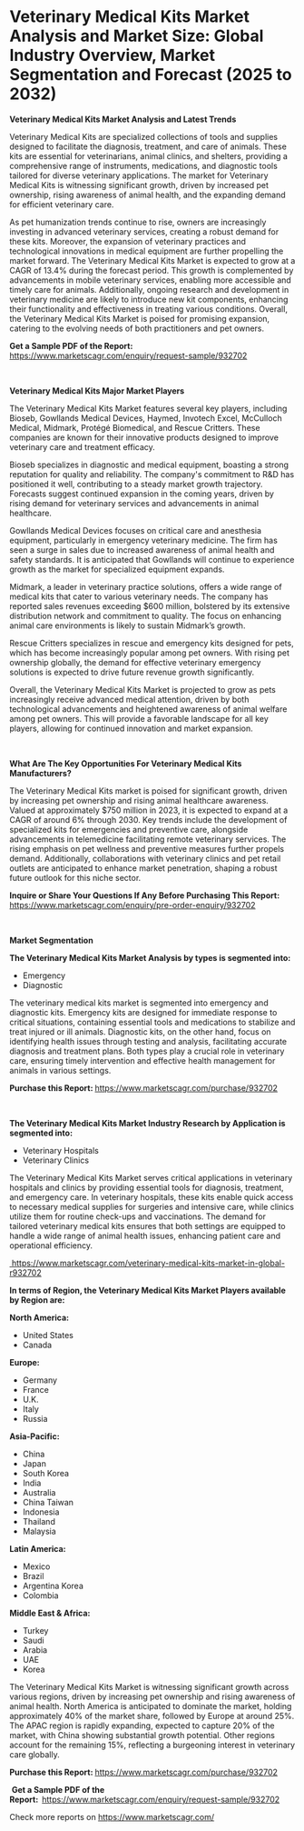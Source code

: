 <p><h1>Veterinary Medical Kits Market Analysis and Market Size: Global Industry Overview, Market Segmentation and Forecast (2025 to 2032)</h1></p><p><strong>Veterinary Medical Kits Market Analysis and Latest Trends</strong></p>
<p><p>Veterinary Medical Kits are specialized collections of tools and supplies designed to facilitate the diagnosis, treatment, and care of animals. These kits are essential for veterinarians, animal clinics, and shelters, providing a comprehensive range of instruments, medications, and diagnostic tools tailored for diverse veterinary applications. The market for Veterinary Medical Kits is witnessing significant growth, driven by increased pet ownership, rising awareness of animal health, and the expanding demand for efficient veterinary care. </p><p>As pet humanization trends continue to rise, owners are increasingly investing in advanced veterinary services, creating a robust demand for these kits. Moreover, the expansion of veterinary practices and technological innovations in medical equipment are further propelling the market forward. The Veterinary Medical Kits Market is expected to grow at a CAGR of 13.4% during the forecast period. This growth is complemented by advancements in mobile veterinary services, enabling more accessible and timely care for animals. Additionally, ongoing research and development in veterinary medicine are likely to introduce new kit components, enhancing their functionality and effectiveness in treating various conditions. Overall, the Veterinary Medical Kits Market is poised for promising expansion, catering to the evolving needs of both practitioners and pet owners.</p></p>
<p><strong>Get a Sample PDF of the Report:&nbsp;</strong> <a href="https://www.marketscagr.com/enquiry/request-sample/932702?utm_campaign=3131&utm_medium=2&utm_source=Github&utm_content=ia&utm_term=21032025&utm_id=veterinary-medical-kits">https://www.marketscagr.com/enquiry/request-sample/932702</a></p>
<p>&nbsp;</p>
<p><strong>Veterinary Medical Kits Major Market Players</strong></p>
<p><p>The Veterinary Medical Kits Market features several key players, including Bioseb, Gowllands Medical Devices, Haymed, Invotech Excel, McCulloch Medical, Midmark, Protégé Biomedical, and Rescue Critters. These companies are known for their innovative products designed to improve veterinary care and treatment efficacy.</p><p>Bioseb specializes in diagnostic and medical equipment, boasting a strong reputation for quality and reliability. The company's commitment to R&D has positioned it well, contributing to a steady market growth trajectory. Forecasts suggest continued expansion in the coming years, driven by rising demand for veterinary services and advancements in animal healthcare.</p><p>Gowllands Medical Devices focuses on critical care and anesthesia equipment, particularly in emergency veterinary medicine. The firm has seen a surge in sales due to increased awareness of animal health and safety standards. It is anticipated that Gowllands will continue to experience growth as the market for specialized equipment expands.</p><p>Midmark, a leader in veterinary practice solutions, offers a wide range of medical kits that cater to various veterinary needs. The company has reported sales revenues exceeding $600 million, bolstered by its extensive distribution network and commitment to quality. The focus on enhancing animal care environments is likely to sustain Midmark’s growth.</p><p>Rescue Critters specializes in rescue and emergency kits designed for pets, which has become increasingly popular among pet owners. With rising pet ownership globally, the demand for effective veterinary emergency solutions is expected to drive future revenue growth significantly.</p><p>Overall, the Veterinary Medical Kits Market is projected to grow as pets increasingly receive advanced medical attention, driven by both technological advancements and heightened awareness of animal welfare among pet owners. This will provide a favorable landscape for all key players, allowing for continued innovation and market expansion.</p></p>
<p>&nbsp;</p>
<p><strong>What Are The Key Opportunities For Veterinary Medical Kits Manufacturers?</strong></p>
<p><p>The Veterinary Medical Kits market is poised for significant growth, driven by increasing pet ownership and rising animal healthcare awareness. Valued at approximately $750 million in 2023, it is expected to expand at a CAGR of around 6% through 2030. Key trends include the development of specialized kits for emergencies and preventive care, alongside advancements in telemedicine facilitating remote veterinary services. The rising emphasis on pet wellness and preventive measures further propels demand. Additionally, collaborations with veterinary clinics and pet retail outlets are anticipated to enhance market penetration, shaping a robust future outlook for this niche sector.</p></p>
<p><strong>Inquire or Share Your Questions If Any Before Purchasing This Report:</strong> <a href="https://www.marketscagr.com/enquiry/pre-order-enquiry/932702?utm_campaign=3131&utm_medium=2&utm_source=Github&utm_content=ia&utm_term=21032025&utm_id=veterinary-medical-kits">https://www.marketscagr.com/enquiry/pre-order-enquiry/932702</a></p>
<p>&nbsp;</p>
<p><strong>Market Segmentation</strong></p>
<p><strong>The Veterinary Medical Kits Market Analysis by types is segmented into:</strong></p>
<p><ul><li>Emergency</li><li>Diagnostic</li></ul></p>
<p><p>The veterinary medical kits market is segmented into emergency and diagnostic kits. Emergency kits are designed for immediate response to critical situations, containing essential tools and medications to stabilize and treat injured or ill animals. Diagnostic kits, on the other hand, focus on identifying health issues through testing and analysis, facilitating accurate diagnosis and treatment plans. Both types play a crucial role in veterinary care, ensuring timely intervention and effective health management for animals in various settings.</p></p>
<p><strong>Purchase this Report:&nbsp;</strong><a href="https://www.marketscagr.com/purchase/932702?utm_campaign=3131&utm_medium=2&utm_source=Github&utm_content=ia&utm_term=21032025&utm_id=veterinary-medical-kits">https://www.marketscagr.com/purchase/932702</a></p>
<p>&nbsp;</p>
<p><strong>The Veterinary Medical Kits Market Industry Research by Application is segmented into:</strong></p>
<p><ul><li>Veterinary Hospitals</li><li>Veterinary Clinics</li></ul></p>
<p><p>The Veterinary Medical Kits Market serves critical applications in veterinary hospitals and clinics by providing essential tools for diagnosis, treatment, and emergency care. In veterinary hospitals, these kits enable quick access to necessary medical supplies for surgeries and intensive care, while clinics utilize them for routine check-ups and vaccinations. The demand for tailored veterinary medical kits ensures that both settings are equipped to handle a wide range of animal health issues, enhancing patient care and operational efficiency.</p></p>
<p><a href="https://www.marketscagr.com/veterinary-medical-kits-market-in-global-r932702?utm_campaign=3131&utm_medium=2&utm_source=Github&utm_content=ia&utm_term=21032025&utm_id=veterinary-medical-kits">&nbsp;https://www.marketscagr.com/veterinary-medical-kits-market-in-global-r932702</a></p>
<p><strong>In terms of Region, the Veterinary Medical Kits Market Players available by Region are:</strong></p>
<p>
    <p> <strong> North America: </strong>
        <ul>
            <li>United States</li>
            <li>Canada</li>
        </ul>
        </p> 
    <p> <strong> Europe: </strong>
        <ul>
            <li>Germany</li>
            <li>France</li>
            <li>U.K.</li>
            <li>Italy</li>
            <li>Russia</li>
        </ul>
        </p> 
    <p> <strong> Asia-Pacific: </strong>
        <ul>
            <li>China</li>
            <li>Japan</li>
            <li>South Korea</li>
            <li>India</li>
            <li>Australia</li>
            <li>China Taiwan</li>
            <li>Indonesia</li>
            <li>Thailand</li>
            <li>Malaysia</li>
        </ul>
        </p> 
    <p> <strong> Latin America: </strong>
        <ul>
            <li>Mexico</li>
            <li>Brazil</li>
            <li>Argentina Korea</li>
            <li>Colombia</li>
        </ul>
        </p> 
    <p> <strong> Middle East & Africa: </strong>
        <ul>
            <li>Turkey</li>
            <li>Saudi</li>
            <li>Arabia</li>
            <li>UAE</li>
            <li>Korea</li>
        </ul>
    </p>
    </p>
<p><p>The Veterinary Medical Kits Market is witnessing significant growth across various regions, driven by increasing pet ownership and rising awareness of animal health. North America is anticipated to dominate the market, holding approximately 40% of the market share, followed by Europe at around 25%. The APAC region is rapidly expanding, expected to capture 20% of the market, with China showing substantial growth potential. Other regions account for the remaining 15%, reflecting a burgeoning interest in veterinary care globally.</p></p>
<p><strong>Purchase this Report: </strong><a href="https://www.marketscagr.com/purchase/932702?utm_campaign=3131&utm_medium=2&utm_source=Github&utm_content=ia&utm_term=21032025&utm_id=veterinary-medical-kits">https://www.marketscagr.com/purchase/932702</a></p>
<p>&nbsp;<strong>Get a Sample PDF of the Report:&nbsp;&nbsp;</strong><a href="https://www.marketscagr.com/enquiry/request-sample/932702?utm_campaign=3131&utm_medium=2&utm_source=Github&utm_content=ia&utm_term=21032025&utm_id=veterinary-medical-kits">https://www.marketscagr.com/enquiry/request-sample/932702</a></p>
<p><strong></strong></p>
<p>Check more reports on <a href="https://www.marketscagr.com/?utm_campaign=3131&utm_medium=2&utm_source=Github&utm_content=ia&utm_term=21032025&utm_id=veterinary-medical-kits">https://www.marketscagr.com/</a></p>